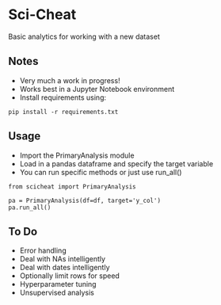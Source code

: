 # Sci-Cheat
Basic analytics for working with a new dataset

## Notes
* Very much a work in progress!
* Works best in a Jupyter Notebook environment
* Install requirements using:
```
pip install -r requirements.txt
```
## Usage
* Import the PrimaryAnalysis module
* Load in a pandas dataframe and specify the target variable
* You can run specific methods or just use run_all()
```
from scicheat import PrimaryAnalysis

pa = PrimaryAnalysis(df=df, target='y_col')
pa.run_all()
```

## To Do
* Error handling
* Deal with NAs intelligently
* Deal with dates intelligently
* Optionally limit rows for speed
* Hyperparameter tuning
* Unsupervised analysis
